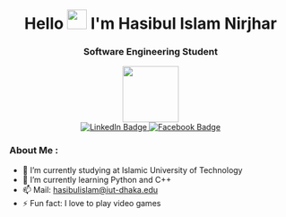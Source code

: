 <div id="header" align="center">

  <h1>Hello <img src="https://raw.githubusercontent.com/MartinHeinz/MartinHeinz/master/wave.gif" height="35"> I'm Hasibul Islam Nirjhar</h1>
  <h3>Software Engineering Student</h3>
 <img src="https://d2xrkn56aw2rdo.cloudfront.net/icc/assets/Mobile/Loading_Blue.gif" width="100"/>
  
  <div id="badges">
  <a href="https://www.linkedin.com/in/hasibul-islam-nirjhar-b50925262/">
    <img src="https://img.shields.io/badge/LinkedIn-grey?style=for-the-badge&logo=linkedin&logoColor=blue" alt="LinkedIn Badge"/>
  </a>
  <a href="https://www.facebook.com/hasibnirjhar.11/">
    <img src="https://img.shields.io/badge/Facebook-blue?style=for-the-badge&logo=facebook&logoColor=white" alt="Facebook Badge"/>
  </a>
</div>
  
  <img src="https://komarev.com/ghpvc/?username=HasibNirjhar07&style=rounded-square&color=blue" alt=""/>
  
  
</div>


###  About Me :

- 🔭 I’m currently studying at Islamic University of Technology
- 🌱 I’m currently learning Python and C++
- 📫 Mail: hasibulislam@iut-dhaka.edu
- ⚡ Fun fact: I love to play video games



